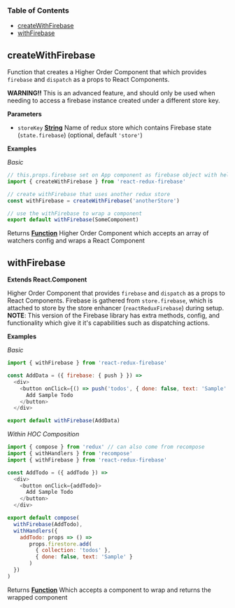 <!-- Generated by documentation.js. Update this documentation by updating the source code. -->

### Table of Contents

-   [createWithFirebase][1]
-   [withFirebase][2]

## createWithFirebase

Function that creates a Higher Order Component that
which provides `firebase` and `dispatch` as a props to React Components.

**WARNING!!** This is an advanced feature, and should only be used when
needing to access a firebase instance created under a different store key.

**Parameters**

-   `storeKey` **[String][3]** Name of redux store which contains
    Firebase state (`state.firebase`) (optional, default `'store'`)

**Examples**

_Basic_

```javascript
// this.props.firebase set on App component as firebase object with helpers
import { createWithFirebase } from 'react-redux-firebase'

// create withFirebase that uses another redux store
const withFirebase = createWithFirebase('anotherStore')

// use the withFirebase to wrap a component
export default withFirebase(SomeComponent)
```

Returns **[Function][4]** Higher Order Component which accepts an array of
watchers config and wraps a React Component

## withFirebase

**Extends React.Component**

Higher Order Component that provides `firebase` and
`dispatch` as a props to React Components. Firebase is gathered from
`store.firebase`, which is attached to store by the store enhancer
(`reactReduxFirebase`) during setup.
**NOTE**: This version of the Firebase library has extra methods, config,
and functionality which give it it's capabilities such as dispatching
actions.

**Examples**

_Basic_

```javascript
import { withFirebase } from 'react-redux-firebase'

const AddData = ({ firebase: { push } }) =>
  <div>
    <button onClick={() => push('todos', { done: false, text: 'Sample' })}>
      Add Sample Todo
    </button>
  </div>

export default withFirebase(AddData)
```

_Within HOC Composition_

```javascript
import { compose } from 'redux' // can also come from recompose
import { withHandlers } from 'recompose'
import { withFirebase } from 'react-redux-firebase'

const AddTodo = ({ addTodo }) =>
  <div>
    <button onClick={addTodo}>
      Add Sample Todo
    </button>
  </div>

export default compose(
  withFirebase(AddTodo),
  withHandlers({
    addTodo: props => () =>
       props.firestore.add(
         { collection: 'todos' },
         { done: false, text: 'Sample' }
       )
  })
)
```

Returns **[Function][4]** Which accepts a component to wrap and returns the
wrapped component

[1]: #createwithfirebase

[2]: #withfirebase

[3]: https://developer.mozilla.org/docs/Web/JavaScript/Reference/Global_Objects/String

[4]: https://developer.mozilla.org/docs/Web/JavaScript/Reference/Statements/function
